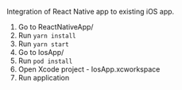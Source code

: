 Integration of React Native app to existing iOS app.

1. Go to ReactNativeApp/
2. Run
`
    yarn install
`
3. Run
`
    yarn start
`
4. Go to IosApp/
5. Run
`
    pod install
`
6. Open Xcode project - IosApp.xcworkspace
7. Run application

